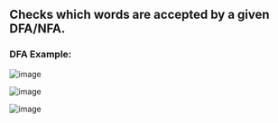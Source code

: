## Checks which words are accepted by a given DFA/NFA.
### DFA Example:
![image](https://github.com/Ioana05/DFA-and-NFA-simulated-in-Python/assets/115917247/d162e0c7-9beb-45fc-a7be-ff812bc191a4)

![image](https://github.com/Ioana05/DFA-and-NFA-simulated-in-Python/assets/115917247/04d64654-4157-4b1e-8d5a-957b405ce6f5)

![image](https://github.com/Ioana05/DFA-and-NFA-simulated-in-Python/assets/115917247/1a1ceaa9-3ffe-49de-8e5f-1ba39188a023)
